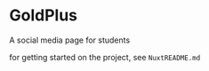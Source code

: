 # GoldPlus
A social media page for students

for getting started on the project, see `NuxtREADME.md`
